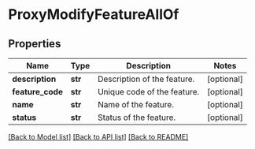 # ProxyModifyFeatureAllOf

## Properties
Name | Type | Description | Notes
------------ | ------------- | ------------- | -------------
**description** | **str** | Description of the feature.  | [optional] 
**feature_code** | **str** | Unique code of the feature.  | [optional] 
**name** | **str** | Name of the feature.  | [optional] 
**status** | **str** | Status of the feature.  | [optional] 

[[Back to Model list]](../README.md#documentation-for-models) [[Back to API list]](../README.md#documentation-for-api-endpoints) [[Back to README]](../README.md)


